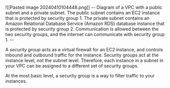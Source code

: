 ![[Pasted image 20240410104448.png]]
-- Diagram of a VPC with a public subnet and a private subnet. The public subnet contains an EC2 instance that is protected by security group 1. The private subnet contains an Amazon Relational Database Service (Amazon RDS) database instance that is protected by security group 2. Communication is allowed between the two security groups, and the internet can communicate with security group 1. --

A *security group* acts as a virtual firewall for an EC2 instance, and controls inbound and outbound traffic for the instance. Security groups act at the instance level, not the subnet level. Therefore, each instance in a subnet in your VPC can be assigned to a different set of security groups.

At the most basic level, a security group is a way to filter traffic to your instances.